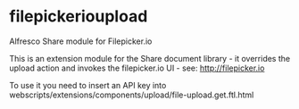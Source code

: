 filepickerioupload
==================

Alfresco Share module for Filepicker.io

This is an extension module for the Share document library - it overrides the upload action and invokes the filepicker.io UI - see: http://filepicker.io

To use it you need to insert an API key into webscripts/extensions/components/upload/file-upload.get.ftl.html
